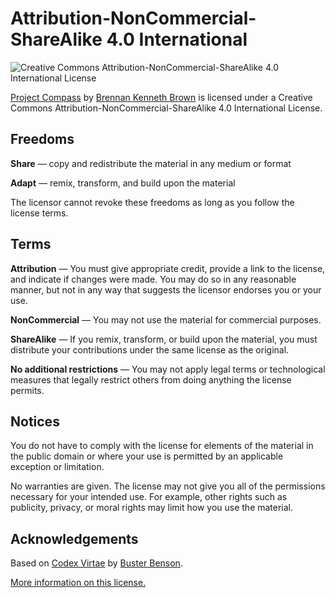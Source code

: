 # Attribution-NonCommercial-ShareAlike 4.0 International 

![Creative Commons Attribution-NonCommercial-ShareAlike 4.0 International License](https://i.creativecommons.org/l/by-nc-sa/4.0/88x31.png "Creative Commons Attribution-NonCommercial-ShareAlike 4.0 International License")

[Project Compass](https://github.com/brennanbrown/compass/edit/master/LICENSE) by [Brennan Kenneth Brown](http://brennanbrown.github.io) is licensed under a Creative Commons Attribution-NonCommercial-ShareAlike 4.0 International License.

## Freedoms

**Share** — copy and redistribute the material in any medium or format

**Adapt** — remix, transform, and build upon the material

The licensor cannot revoke these freedoms as long as you follow the license terms.

## Terms

**Attribution** — You must give appropriate credit, provide a link to the license, and indicate if changes were made. You may do so in any reasonable manner, but not in any way that suggests the licensor endorses you or your use.

**NonCommercial** — You may not use the material for commercial purposes.

**ShareAlike** — If you remix, transform, or build upon the material, you must distribute your contributions under the same license as the original.

**No additional restrictions** — You may not apply legal terms or technological measures that legally restrict others from doing anything the license permits.

## Notices

You do not have to comply with the license for elements of the material in the public domain or where your use is permitted by an applicable exception or limitation.

No warranties are given. The license may not give you all of the permissions necessary for your intended use. For example, other rights such as publicity, privacy, or moral rights may limit how you use the material.

## Acknowledgements

Based on [Codex Virtae](https://github.com/busterbenson/public) by [Buster Benson](http://busterbenson.com).

[More information on this license.](http://creativecommons.org/licenses/by-nc-sa/4.0/)
